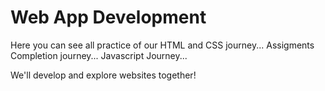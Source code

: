 # Web App Development

Here you can see all practice of our
HTML and CSS journey...
Assigments Completion journey...
Javascript Journey...

We'll develop and explore websites together!

